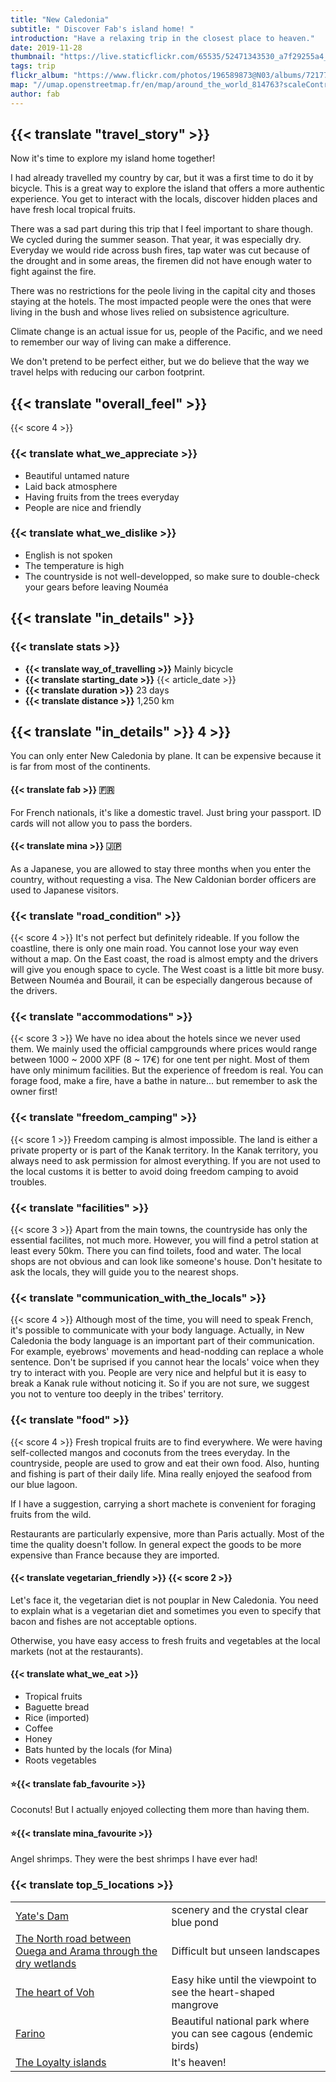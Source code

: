 ```yaml
---
title: "New Caledonia"
subtitle: " Discover Fab's island home! "
introduction: "Have a relaxing trip in the closest place to heaven."
date: 2019-11-28
thumbnail: "https://live.staticflickr.com/65535/52471343530_a7f29255a4_c.jpg"
tags: trip
flickr_album: "https://www.flickr.com/photos/196589873@N03/albums/72177720302710352"
map: "//umap.openstreetmap.fr/en/map/around_the_world_814763?scaleControl=false&miniMap=false&scrollWheelZoom=false&zoomControl=true&allowEdit=false&moreControl=true&searchControl=null&tilelayersControl=null&embedControl=null&datalayersControl=true&onLoadPanel=undefined&captionBar=false#7/-20.910/166.926"
author: fab
---
```

## {{< translate "travel_story" >}}
Now it's time to explore my island home together!

I had already travelled my country by car, but it was a first time to do it by bicycle.
This is a great way to explore the island that offers a more authentic experience.
You get to interact with the locals, discover hidden places and have fresh local tropical fruits.

There was a sad part during this trip that I feel important to share though. We cycled during the summer season. That year, it was especially dry.
Everyday we would ride across bush fires, tap water was cut because of the drought and in some areas, the firemen did not have enough water to fight against the fire.

There was no restrictions for the peole living in the capital city and thoses staying at the hotels. 
The most impacted people were the ones that were living in the bush and whose lives relied on subsistence agriculture.

Climate change is an actual issue for us, people of the Pacific, and we need to remember our way of living can make a difference.

We don't pretend to be perfect either, but we do believe that the way we travel helps with reducing our carbon footprint.


## {{< translate "overall_feel" >}} 
{{< score 4 >}}
### {{< translate what_we_appreciate >}}

- Beautiful untamed nature
- Laid back atmosphere
- Having fruits from the trees everyday
- People are nice and friendly
  
### {{< translate what_we_dislike >}}

- English is not spoken
- The temperature is high
- The countryside is not well-developped, so make sure to double-check your gears before leaving Nouméa



## {{< translate "in_details" >}}

### {{< translate stats >}}

- **{{< translate way_of_travelling >}}** Mainly bicycle
- **{{< translate starting_date >}}** {{< article_date >}} 
- **{{< translate duration >}}** 23 days
- **{{< translate distance >}}** 1,250 km

## {{< translate "in_details" >}} 4 >}}

You can only enter New Caledonia by plane. It can be expensive because it is far from most of the continents.

#### {{< translate fab >}} 🇫🇷
For French nationals, it's like a domestic travel. Just bring your passport. ID cards will not allow you to pass the borders.

#### {{< translate mina >}} 🇯🇵
As a Japanese, you are allowed to stay three months when you enter the country, without requesting a visa. The New Caldonian border officers are used to Japanese visitors.



### {{< translate "road_condition" >}}
{{< score 4 >}}
It's not perfect but definitely rideable.
If you follow the coastline, there is only one main road. You cannot lose your way even without a map.
On the East coast, the road is almost empty and the drivers will give you enough space to cycle.
The West coast is a little bit more busy. Between Nouméa and Bourail, it can be especially dangerous because of the drivers.


### {{< translate "accommodations" >}}
{{< score 3 >}}
We have no idea about the hotels since we never used them. We mainly used the official campgrounds where prices would range between 1000 ~ 2000 XPF (8 ~ 17€) for one tent per night.
Most of them have only minimum facilities. 
But the experience of freedom is real. You can forage food, make a fire, have a bathe in nature... but remember to ask the owner first! 


### {{< translate "freedom_camping" >}}
{{< score 1 >}}
Freedom camping is almost impossible. The land is either a private property or is part of the Kanak territory.
In the Kanak territory, you always need to ask permission for almost everything. If you are not used to the local customs it is better to avoid doing freedom camping to avoid troubles.


### {{< translate "facilities" >}}
{{< score 3 >}}
Apart from the main towns, the countryside has only the essential facilites, not much more.
However, you will find a petrol station at least every 50km. There you can find toilets, food and water.
The local shops are not obvious and can look like someone's house. Don't hesitate to ask the locals, they will guide you to the nearest shops. 


### {{< translate "communication_with_the_locals" >}}
{{< score 4 >}}
Although most of the time, you will need to speak French, it's possible to communicate with your body language. Actually, in New Caledonia the body language is an important part of their communication. For example, eyebrows' movements and head-nodding can replace a whole sentence. Don't be suprised if you cannot hear the locals' voice when they try to interact with you.
People are very nice and helpful but it is easy to break a Kanak rule without noticing it. So if you are not sure, we suggest you not to venture too deeply in the tribes' territory. 



### {{< translate "food" >}}
{{< score 4 >}}
Fresh tropical fruits are to find everywhere. We were having self-collected mangos and coconuts from the trees everyday.
In the countryside, people are used to grow and eat their own food. Also, hunting and fishing is part of their daily life.
Mina really enjoyed the seafood from our blue lagoon.

If I have a suggestion, carrying a short machete is convenient for foraging fruits from the wild.

Restaurants are particularly expensive, more than Paris actually. Most of the time the quality doesn't follow. 
In general expect the goods to be more expensive than France because they are imported.

#### {{< translate vegetarian_friendly >}} {{< score 2 >}}
Let's face it, the vegetarian diet is not pouplar in New Caledonia. You need to explain what is a vegetarian diet and sometimes you even to specify that bacon and fishes are not acceptable options.

Otherwise, you have easy access to fresh fruits and vegetables at the local markets (not at the restaurants).

#### {{< translate what_we_eat >}} 

- Tropical fruits
- Baguette bread
- Rice (imported)
- Coffee
- Honey
- Bats hunted by the locals (for Mina)
- Roots vegetables
  
#### ⭐{{< translate fab_favourite >}}
Coconuts! But I actually enjoyed collecting them more than having them.
#### ⭐{{< translate mina_favourite >}}
Angel shrimps. They were the best shrimps I have ever had!




### {{< translate top_5_locations >}}
|             |             |
|-------------|-------------|
|   [Yate's Dam](https://goo.gl/maps/zCazadT6QQQ7qoGv9)   |   scenery and the crystal clear blue pond    |
|   [The North road between Ouega and Arama through the dry wetlands ](https://goo.gl/maps/XxuzT2Sg4XKyaUcc7)   |   Difficult but unseen landscapes    |
|   [The heart of Voh](https://goo.gl/maps/QpfKfEjXfissDF8s7)    |   Easy hike until the viewpoint to see the heart-shaped mangrove     |
|   [Farino](https://goo.gl/maps/LDhFzo3jkwoN9GQL7)    |   Beautiful national park where you can see cagous (endemic birds)    |
|   [The Loyalty islands](https://goo.gl/maps/5epBentXSDXdWSu87)    |   It's heaven!    |

